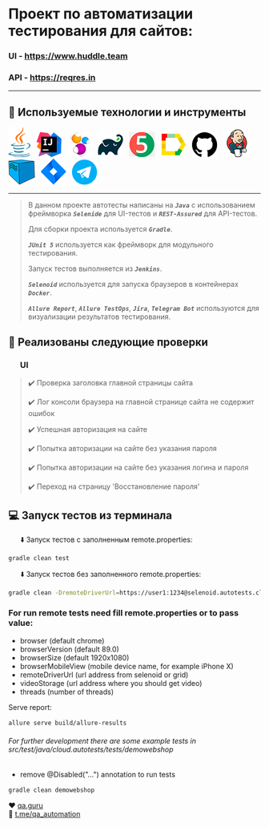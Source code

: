 # Проект по автоматизации тестирования для сайтов:

### UI - <a target="_blank" href="https://www.huddle.team/">https://www.huddle.team</a>
### API - <a target="_blank" href="https://reqres.in/">https://reqres.in</a>
____
## :pushpin: Используемые технологии и инструменты
![Java](https://github.com/vapolonov/vapolonov/blob/main/vasvap_java_logo.png "Java")&nbsp;&nbsp;
![IntelliJ IDEA](https://github.com/vapolonov/vapolonov/blob/main/vasvap_idea_logo.png "IntelliJ IDEA")&nbsp;&nbsp;
![SelenideJ IDEA](https://github.com/vapolonov/vapolonov/blob/main/vasvap_selenide_logo.png "Selenide")&nbsp;&nbsp;
![Gradle](https://github.com/vapolonov/vapolonov/blob/main/vasvap_gradle_logo.png "Gradle")&nbsp;&nbsp;
![JUnit5](https://github.com/vapolonov/vapolonov/blob/main/vasvap_junit5_logo.png "JUnit5")&nbsp;&nbsp;
![Allure Reports](https://github.com/vapolonov/vapolonov/blob/main/vasvap_allure_logo.png "Allure Reports")&nbsp;&nbsp;
![GitHub](https://github.com/vapolonov/vapolonov/blob/main/vasvap_github_logo.png "GitHub")&nbsp;&nbsp;
![Jenkins](https://github.com/vapolonov/vapolonov/blob/main/vasvap_jenkins_logo.png "Jenkins")&nbsp;&nbsp;
![Selenoid](https://github.com/vapolonov/vapolonov/blob/main/vasvap_selenoid_logo.png "Selenoid")&nbsp;&nbsp;
![Jira](https://github.com/vapolonov/vapolonov/blob/main/vasvap_jira_logo.png "Jira")&nbsp;&nbsp;
![Telegram](https://github.com/vapolonov/vapolonov/blob/main/vasvap_telegram_logo.png "Telegram")&nbsp;&nbsp;
____
> В данном проекте автотесты написаны на ***`Java`*** с использованием фреймворка ***`Selenide`*** для UI-тестов и ***`REST-Assured`*** для API-тестов.
>
> Для сборки проекта используется ***`Gradle`***.
>
> ***`JUnit 5`*** используется как фреймворк для модульного тестирования.
>
> Запуск тестов выполняется из ***`Jenkins`***.
>
> ***`Selenoid`*** используется для запуска браузеров в контейнерах ***`Docker`***.
>
> ***`Allure Report`***, ***`Allure TestOps`***, ***`Jira`***, ***`Telegram Bot`*** используются для визуализации результатов тестирования.

## :rocket: Реализованы следующие проверки
### &nbsp;&nbsp;&nbsp;&nbsp;&nbsp; UI
> :heavy_check_mark: Проверка заголовка главной страницы сайта
> 
> :heavy_check_mark: Лог консоли браузера на главной странице сайта не содержит ошибок
> 
> :heavy_check_mark: Успешная авторизация на сайте
> 
> :heavy_check_mark: Попытка авторизации на сайте без указания пароля
> 
> :heavy_check_mark: Попытка авторизации на сайте без указания логина и пароля
> 
> :heavy_check_mark: Переход на страницу 'Восстановление пароля'

## :computer: Запуск тестов из терминала

&nbsp;&nbsp;&nbsp;&nbsp;&nbsp; :arrow_down: Запуск тестов с заполненным remote.properties:

```bash
gradle clean test
```

&nbsp;&nbsp;&nbsp;&nbsp;&nbsp; :arrow_down: Запуск тестов без заполненного remote.properties:

```bash
gradle clean -DremoteDriverUrl=https://user1:1234@selenoid.autotests.cloud/wd/hub/ -DvideoStorage=https://selenoid.autotests.cloud/video/ -Dthreads=1 test
```

### For run remote tests need fill remote.properties or to pass value:

* browser (default chrome)
* browserVersion (default 89.0)
* browserSize (default 1920x1080)
* browserMobileView (mobile device name, for example iPhone X)
* remoteDriverUrl (url address from selenoid or grid)
* videoStorage (url address where you should get video)
* threads (number of threads)

Serve report:
```bash
allure serve build/allure-results
```


###### For further development there are some example tests in src/test/java/cloud.autotests/tests/demowebshop
* remove @Disabled("...") annotation to run tests
```bash
gradle clean demowebshop
```

:heart: <a target="_blank" href="https://qa.guru">qa.guru</a><br/>
:blue_heart: <a target="_blank" href="https://t.me/qa_automation">t.me/qa_automation</a>
